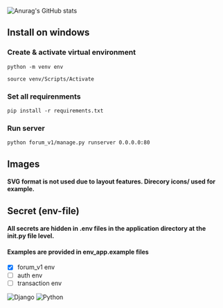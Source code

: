![Anurag's GitHub stats](https://github-readme-stats.vercel.app/api?username=Ray-Not)

## Install on windows
### Create & activate virtual environment
```
python -m venv env
```
```
source venv/Scripts/Activate
```
### Set all requirenments
```
pip install -r requirements.txt
```
### Run server
```
python forum_v1/manage.py runserver 0.0.0.0:80
```

## Images
#### SVG format is not used due to layout features. Direcory icons/ used for example.

## Secret (env-file)
#### All secrets are hidden in .env files in the application directory at the __init__.py file level.
#### Examples are provided in env_app.example files
- [x] forum_v1 env
- [ ] auth env
- [ ] transaction env

![Django](https://img.shields.io/badge/django-%23092E20.svg?style=for-the-badge&logo=django&logoColor=white)
![Python](https://img.shields.io/badge/python-3670A0?style=for-the-badge&logo=python&logoColor=ffdd54)